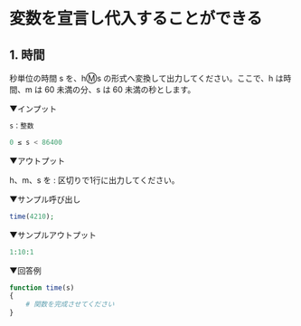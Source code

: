 # 変数を宣言し代入することができる

## 1. 時間

秒単位の時間 s を、h:m:s の形式へ変換して出力してください。ここで、h は時間、m は 60 未満の分、s は 60 未満の秒とします。

▼インプット

```php
s：整数

0 ≤ s < 86400
```

▼アウトプット

h、m、s を : 区切りで1行に出力してください。

▼サンプル呼び出し

```php
time(4210);
```

▼サンプルアウトプット

```php
1:10:1
```

▼回答例

```php
function time(s)
{
    # 関数を完成させてください
}
```
